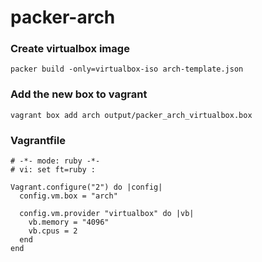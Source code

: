 # packer-arch

### Create virtualbox image
```
packer build -only=virtualbox-iso arch-template.json
```
### Add the new box to vagrant
```
vagrant box add arch output/packer_arch_virtualbox.box
```

### Vagrantfile
```
# -*- mode: ruby -*-
# vi: set ft=ruby :

Vagrant.configure("2") do |config|
  config.vm.box = "arch"

  config.vm.provider "virtualbox" do |vb|
    vb.memory = "4096"
    vb.cpus = 2
  end
end
```
